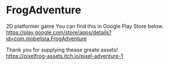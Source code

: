 # FrogAdventure
2D platformer game
You can find this in Google Play Store below.<br>
https://play.google.com/store/apps/details?id=com.mobelista.FrogAdventure

Thank you for supplying thease greate assets!<br>
https://pixelfrog-assets.itch.io/pixel-adventure-1
